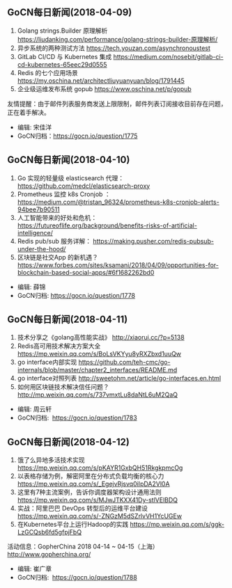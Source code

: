 ## GoCN每日新闻(2018-04-09)

1. Golang strings.Builder 原理解析 https://liudanking.com/performance/golang-strings-builder-原理解析/
2. 异步系统的两种测试方法 https://tech.youzan.com/asynchronoustest
3. GitLab CI/CD 与 Kubernetes 集成 https://medium.com/nosebit/gitlab-ci-cd-kubernetes-65eec29d0555
4. Redis 的七个应用场景 https://my.oschina.net/architectliuyuanyuan/blog/1791445
5. 企业级运维发布系统 gopub https://www.oschina.net/p/gopub

友情提醒：由于邮件列表服务商发送上限限制，邮件列表订阅接收目前存在问题，正在着手解决。

* 编辑: 宋佳洋
* GoCN归档：https://gocn.io/question/1775


## GoCN每日新闻(2018-04-10)

1. Go 实现的轻量级 elasticsearch 代理： https://github.com/medcl/elasticsearch-proxy
2. Prometheus 监控 k8s Cronjob ： https://medium.com/@tristan_96324/prometheus-k8s-cronjob-alerts-94bee7b90511
3. 人工智能带来的好处和危机： https://futureoflife.org/background/benefits-risks-of-artificial-intelligence/
4. Redis pub/sub 服务详解：  https://making.pusher.com/redis-pubsub-under-the-hood/
5. 区块链是社交App 的新机遇？  https://www.forbes.com/sites/ksamani/2018/04/09/opportunities-for-blockchain-based-social-apps/#6f1682262bd0

* 编辑: 薛锦
* GoCN归档:  https://gocn.io/question/1778

## GoCN每日新闻(2018-04-11)

1. 技术分享之《golang高性能实战》 http://xiaorui.cc/?p=5138
2. Redis高可用技术解决方案大全 https://mp.weixin.qq.com/s/BoLsVKYyu8yRXZbxd1uuQw
3. go interface内部实现 https://github.com/teh-cmc/go-internals/blob/master/chapter2_interfaces/README.md
4. go interface对照列表 http://sweetohm.net/article/go-interfaces.en.html
5. 如何用区块链技术解决信任问题？http://mp.weixin.qq.com/s/737vmxtLu8daNtL6uM2QaQ

* 编辑: 周云轩
* GoCN归档:  https://gocn.io/question/1783


## GoCN每日新闻(2018-04-12)

1. 饿了么异地多活技术实现 https://mp.weixin.qq.com/s/pKAYR1GxbQH51RkgkpmcOg
2. 以表格存储为例，解密阿里在分布式负载均衡的核心力 https://mp.weixin.qq.com/s/_EgejvRjsvq0iIpDA2Vl0A
3. 这里有7种主流案例，告诉你调度器架构设计通用法则 https://mp.weixin.qq.com/s/MJwJTKXX41Dy-stlVElBDQ
4. 实战：阿里巴巴 DevOps 转型后的运维平台建设 https://mp.weixin.qq.com/s/-ZNGzM5dSZrlvVH1YcUGEw
5. 在Kubernetes平台上运行Hadoop的实践 https://mp.weixin.qq.com/s/ggk-LzGCQsb6fd5gfpjFbQ

活动信息：GopherChina 2018  04-14 ~ 04-15（上海）http://www.gopherchina.org/

* 编辑: 崔广章
* GoCN归档:  https://gocn.io/question/1788
